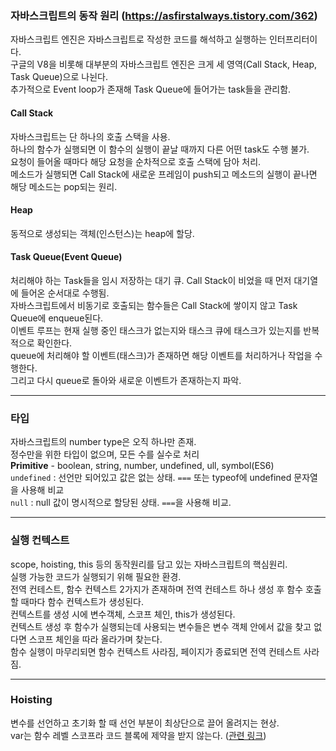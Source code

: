 ### 자바스크립트의 동작 원리 (https://asfirstalways.tistory.com/362)
자바스크립트 엔진은 자바스크립트로 작성한 코드를 해석하고 실행하는 인터프리터이다.<br>
구글의 V8을 비롯해 대부분의 자바스크립트 엔진은 크게 세 영역(Call Stack, Heap, Task Queue)으로 나뉜다.<br>
추가적으로 Event loop가 존재해 Task Queue에 들어가는 task들을 관리함.

#### Call Stack
자바스크립트는 단 하나의 호출 스택을 사용.<br>
하나의 함수가 실행되면 이 함수의 실행이 끝날 때까지 다른 어떤 task도 수행 불가.<br>
요청이 들어올 때마다 해당 요청을 순차적으로 호출 스택에 담아 처리.<br>
메소드가 실행되면 Call Stack에 새로운 프레임이 push되고 메소드의 실행이 끝나면 해당 메소드는 pop되는 원리.

#### Heap
동적으로 생성되는 객체(인스턴스)는 heap에 할당.

#### Task Queue(Event Queue)
처리해야 하는 Task들을 임시 저장하는 대기 큐. Call Stack이 비었을 때 먼저 대기열에 들어온 순서대로 수행됨.<br> 자바스크립트에서 비동기로 호출되는 함수들은 Call Stack에 쌓이지 않고 Task Queue에 enqueue된다.<br>
이벤트 루프는 현재 실행 중인 태스크가 없는지와 태스크 큐에 태스크가 있는지를 반복적으로 확인한다.<br>
queue에 처리해야 할 이벤트(태스크)가 존재하면 해당 이벤트를 처리하거나 작업을 수행한다.<br>
그리고 다시 queue로 돌아와 새로운 이벤트가 존재하는지 파악.
***
### 타입
자바스크립트의 number type은 오직 하나만 존재.<br>
정수만을 위한 타입이 없으며, 모든 수를 실수로 처리<br>
**Primitive** - boolean, string, number, undefined, ull, symbol(ES6)<br>
`undefined` : 선언만 되어있고 값은 없는 상태. `===` 또는 typeof에 undefined 문자열을 사용해 비교<br>
`null` : null 값이 명시적으로 할당된 상태. `===`을 사용해 비교.<br>
***
### 실행 컨텍스트
scope, hoisting, this 등의 동작원리를 담고 있는 자바스크립트의 핵심원리.<br>
실행 가능한 코드가 실행되기 위해 필요한 환경.<br>
전역 컨테스트, 함수 컨텍스트 2가지가 존재하며 전역 컨테스트 하나 생성 후 함수 호출할 때마다 함수 컨텍스트가 생성된다.<br>
컨텍스트를 생성 시에 변수객체, 스코프 체인, this가 생성된다.<br>
컨텍스트 생성 후 함수가 실행되는데 사용되는 변수들은 변수 객체 안에서 값을 찾고 없다면 스코프 체인을 따라 올라가며 찾는다.<br>
함수 실행이 마무리되면 함수 컨텍스트 사라짐, 페이지가 종료되면 전역 컨테스트 사라짐.
***
### Hoisting
변수를 선언하고 초기화 할 때 선언 부분이 최상단으로 끌어 올려지는 현상.<br>
var는 함수 레벨 스코프라 코드 블록에 제약을 받지 않는다. ([관련 링크](https://medium.com/@_diana_lee/javascript-hoisting-%ED%98%B8%EC%9D%B4%EC%8A%A4%ED%8C%85-2df9955db5c7))